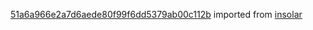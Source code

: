 [51a6a966e2a7d6aede80f99f6dd5379ab00c112b](https://github.com/insolar/insolar/commit/51a6a966e2a7d6aede80f99f6dd5379ab00c112b) imported from [insolar](https://github.com/insolar/insolar)
